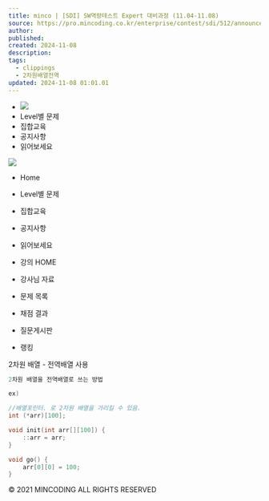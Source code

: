 ```yaml
---
title: minco | [SDI] SW역량테스트 Expert 대비과정 (11.04-11.08)
source: https://pro.mincoding.co.kr/enterprise/contest/sdi/512/announcements/11507
author: 
published: 
created: 2024-11-08
description: 
tags:
  - clippings
  - 2차원배열전역
updated: 2024-11-08 01:01.01
---
```

- ![](https://pro.mincoding.co.kr/img/logo_01.580320d1.svg)
- Level별 문제
- 집합교육
- 공지사항
- 읽어보세요

![](https://pro.mincoding.co.kr/img/logo_01.580320d1.svg)

- Home
- Level별 문제
- 집합교육
- 공지사항
- 읽어보세요

- 강의 HOME
- 강사님 자료
- 문제 목록
- 채점 결과
- 질문게시판
- 랭킹

2차원 배열 - 전역배열 사용

```cpp
2차원 배열을 전역배열로 쓰는 방법

ex)

//배열포인터. 로 2차원 배열을 가리킬 수 있음.
int (*arr)[100];

void init(int arr[][100]) {
    ::arr = arr;
}

void go() {
    arr[0][0] = 100;
}
```

© 2021 MINCODING ALL RIGHTS RESERVED